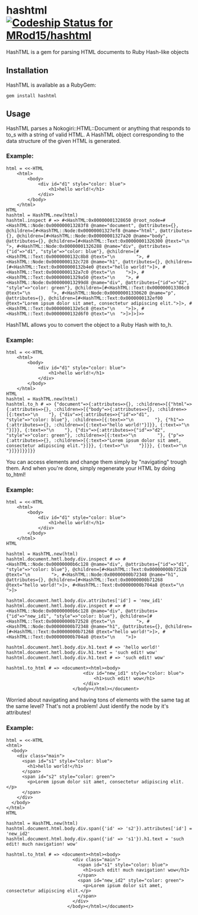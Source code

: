 hashtml [ ![Codeship Status for MRod15/hashtml](https://codeship.io/projects/6dd49080-19a4-0132-515f-0a39251edeca/status)](https://codeship.io/projects/34440)
=======

HashTML is a gem for parsing HTML documents to Ruby Hash-like objects

## Installation

HashTML is available as a RubyGem:

    gem install hashtml

## Usage

HashTML parses a Nokogiri::HTML::Document or anything that responds
to to_s with a string of valid HTML.
A HashTML object corresponding to the data structure of the given HTML
is generated.

### Example:

    html = <<-HTML
        <html>
            <body>
                <div id="d1" style="color: blue">
                    <h1>hello world!</h1>
                </div>
            </body>
        </html>
    HTML
    hashtml = HashTML.new(html)
    hashtml.inspect # => #<HashTML:0x00000001328650 @root_node=#<HashTML::Node:0x000000013283f8 @name="document", @attributes={}, @children=[#<HashTML::Node:0x00000001327ef8 @name="html", @attributes={}, @children=[#<HashTML::Node:0x00000001327a20 @name="body", @attributes={}, @children=[#<HashTML::Text:0x00000001326300 @text="\n    ">, #<HashTML::Node:0x00000001326288 @name="div", @attributes={"id"=>"d1", "style"=>"color: blue"}, @children=[#<HashTML::Text:0x0000000132c8b8 @text="\n        ">, #<HashTML::Node:0x0000000132c728 @name="h1", @attributes={}, @children=[#<HashTML::Text:0x0000000132b4e0 @text="hello world!">]>, #<HashTML::Text:0x0000000132a7c0 @text="\n    ">]>, #<HashTML::Text:0x00000001329a50 @text="\n    ">, #<HashTML::Node:0x000000013299d8 @name="div", @attributes={"id"=>"d2", "style"=>"color: green"}, @children=[#<HashTML::Text:0x000000013306c0 @text="\n        ">, #<HashTML::Node:0x00000001330620 @name="p", @attributes={}, @children=[#<HashTML::Text:0x0000000132ef00 @text="Lorem ipsum dolor sit amet, consectetur adipiscing elit.">]>, #<HashTML::Text:0x0000000132e5c8 @text="\n    ">]>, #<HashTML::Text:0x0000000132d6f0 @text="\n  ">]>]>]>>


HashTML allows you to convert the object to a Ruby Hash with to_h.

### Example:

    html = <<-HTML
        <html>
            <body>
                <div id="d1" style="color: blue">
                    <h1>hello world!</h1>
                </div>
            </body>
        </html>
    HTML
    hashtml = HashTML.new(html)
    hashtml.to_h # => {"document"=>{:attributes=>{}, :children=>[{"html"=>{:attributes=>{}, :children=>[{"body"=>{:attributes=>{}, :children=>[{:text=>"\n    "}, {"div"=>{:attributes=>{"id"=>"d1", "style"=>"color: blue"}, :children=>[{:text=>"\n        "}, {"h1"=>{:attributes=>{}, :children=>[{:text=>"hello world!"}]}}, {:text=>"\n    "}]}}, {:text=>"\n    "}, {"div"=>{:attributes=>{"id"=>"d2", "style"=>"color: green"}, :children=>[{:text=>"\n        "}, {"p"=>{:attributes=>{}, :children=>[{:text=>"Lorem ipsum dolor sit amet, consectetur adipiscing elit."}]}}, {:text=>"\n    "}]}}, {:text=>"\n  "}]}}]}}]}}


You can access elements and change them simply by "navigating" trough them.
And when you're done, simply regenerate your HTML by doing to_html!

### Example:

    html = <<-HTML
        <html>
            <body>
                <div id="d1" style="color: blue">
                    <h1>hello world!</h1>
                </div>
            </body>
        </html>
    HTML

    hashtml = HashTML.new(html)
    hashtml.document.hmtl.body.div.inspect # => #<HashTML::Node:0x00000000b6c128 @name="div", @attributes={"id"=>"d1", "style"=>"color: blue"}, @children=[#<HashTML::Text:0x00000000b72528 @text="\n        ">, #<HashTML::Node:0x00000000b72348 @name="h1", @attributes={}, @children=[#<HashTML::Text:0x00000000b71268 @text="hello world!">]>, #<HashTML::Text:0x00000000b704a8 @text="\n    ">]>

    hashtml.document.hmtl.body.div.attributes['id'] = 'new_id1'
    hashtml.document.hmtl.body.div.inspect # => #<HashTML::Node:0x00000000b6c128 @name="div", @attributes={"id"=>"new_id1", "style"=>"color: blue"}, @children=[#<HashTML::Text:0x00000000b72528 @text="\n        ">, #<HashTML::Node:0x00000000b72348 @name="h1", @attributes={}, @children=[#<HashTML::Text:0x00000000b71268 @text="hello world!">]>, #<HashTML::Text:0x00000000b704a8 @text="\n    ">]>

    hashtml.document.hmtl.body.div.h1.text # => 'hello world!'
    hashtml.document.hmtl.body.div.h1.text = 'such edit! wow'
    hashtml.document.hmtl.body.div.h1.text # => 'such edit! wow'

    hashtml.to_html # => <document><html><body>
                                 <div id="new_id1" style="color: blue">
                                     <h1>such edit! wow</h1>
                                 </div>
                             </body></html></document>


Worried about navigating and having tons of elements with the same tag at the same level?
That's not a problem! Just identify the node by it's attributes!

### Example:

    html = <<-HTML
    <html>
      <body>
        <div class="main">
          <span id="s1" style="color: blue">
            <h1>hello world!</h1>
          </span>
          <span id="s2" style="color: green">
            <p>Lorem ipsum dolor sit amet, consectetur adipiscing elit.</p>
          </span>
        </div>
      </body>
    </html>
    HTML

    hashtml = HashTML.new(html)
    hashtml.document.html.body.div.span({'id' => 's2'}).attributes['id'] = 'new_id2'
    hashtml.document.html.body.div.span({'id' => 's1'}).h1.text = 'such edit! much navigation! wow'

    hashtml.to_html # => <document><html><body>
                             <div class="main">
                               <span id="s1" style="color: blue">
                                 <h1>such edit! much navigation! wow</h1>
                               </span>
                               <span id="new_id2" style="color: green">
                                 <p>Lorem ipsum dolor sit amet, consectetur adipiscing elit.</p>
                               </span>
                             </div>
                           </body></html></document>


